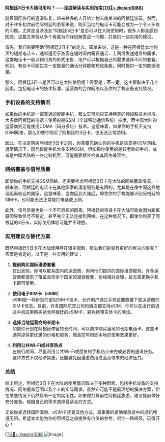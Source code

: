 **阿根廷3日卡大陆可用吗？——深度解读与实用指南[[TG💪+ @esim1088](https://t.me/s/esim1088)]**

随着国际旅行的逐渐恢复，越来越多的人开始计划去南美洲的阿根廷游玩。然而，对于许多初次前往阿根廷的游客来说，购买当地的电话卡可能会成为一个令人头疼的问题。尤其是当涉及到“阿根廷3日卡”是否可以在大陆使用时，很多人都会感到困惑。这篇文章将从多个角度为你详细解答这一问题，并提供一些实用的建议。

首先，我们需要明确“阿根廷3日卡”的定义。简单来说，这是一种在阿根廷本地购买的短期电话卡，通常适用于游客在短时间内需要通话、上网或发送短信的需求。这类电话卡一般以预付费的形式出售，用户可以根据自己的需求选择不同的套餐。例如，有些卡可能包含一定数量的通话分钟数和短信条数，同时提供一定的数据流量。

那么，阿根廷3日卡是否可以在大陆使用呢？答案是：**不一定**。这主要取决于几个因素，包括电话卡的技术标准、运营商的合作网络以及你的手机设备支持情况。

### 手机设备的支持情况

如果你的手机是一部普通的智能手机，那么它可能只支持特定的频段和技术标准。大多数阿根廷的电话卡使用的是GSM（全球移动通信系统）技术，而中国大陆的运营商则可能使用CDMA（码分多址）技术。这意味着，如果你的手机不支持GSM网络，那么即使你购买了阿根廷的3日卡，也无法正常使用。

因此，在决定购买阿根廷3日卡之前，你需要先确认你的手机是否支持GSM网络。通常情况下，现代智能手机大多支持GSM，但如果你使用的是较老款的手机，或者是中国大陆的一些定制机型，可能需要额外检查其网络兼容性。

### 网络覆盖与信号质量

即使你的手机支持GSM网络，还需要考虑阿根廷3日卡在大陆的网络覆盖情况。一般来说，阿根廷的电话卡在其他国家的漫游服务是有限的，尤其是在像中国这样地理距离较远的国家。这意味着，当你回到大陆后，即使你的手机能够识别阿根廷的SIM卡，也可能无法正常拨打电话或上网。

此外，信号质量也是一个不可忽视的因素。阿根廷的电话卡在大陆可能会因为距离原因导致信号不稳定，甚至完全无法连接到网络。在这种情况下，即使你购买了阿根廷的3日卡，实际使用体验可能并不理想。

### 实用建议与替代方案

既然阿根廷3日卡在大陆使用存在诸多限制，那么我们是否有更好的解决方案呢？答案是肯定的。以下是一些实用的建议：

1. **提前购买国际漫游套餐**  
   在出发前，你可以联系国内的运营商，询问他们提供的国际漫游服务。许多运营商都提供了覆盖全球多个国家的漫游套餐，价格相对合理，且无需更换手机卡即可使用。

2. **使用电子SIM卡（eSIM）**  
   eSIM是一种新型的虚拟SIM卡技术，允许用户通过手机设置直接下载运营商的SIM卡信息。目前，许多国际航空公司和酒店都支持eSIM，你可以在出行前通过手机应用购买适合阿根廷的eSIM卡，避免携带实体卡的麻烦。

3. **选择当地运营商的长期卡**  
   如果你计划在阿根廷停留较长时间，可以选择购买当地的长期电话卡。这些卡通常提供更优惠的价格和服务，而且在阿根廷本地的使用效果更好。

4. **利用公共Wi-Fi或共享热点**  
   在旅行期间，尽量利用公共Wi-Fi或朋友的手机热点来完成必要的通讯任务。这种方式不仅经济实惠，还能避免因漫游费用过高而带来的经济压力。

### 总结

综上所述，阿根廷3日卡在大陆的使用情况取决于多种因素，包括手机设备的支持情况、网络覆盖范围以及个人的实际需求。虽然它可能不是最理想的解决方案，但在某些情况下仍然具有一定的实用性。如果你打算前往阿根廷旅游，建议提前做好充分准备，根据自己的需求选择最适合的方式。

无论你是选择国际漫游、eSIM卡还是其他方式，最重要的是确保旅途中的通讯畅通无阻。希望本文能为你的阿根廷之旅提供有价值的参考。祝你一路顺风，玩得开心！

[[TG💪+ @esim1088](https://t.me/s/esim1088) ![Image](https://i.postimg.cc/4NQfJmqS/Snipaste-2025-05-13-00-14-12.png)]